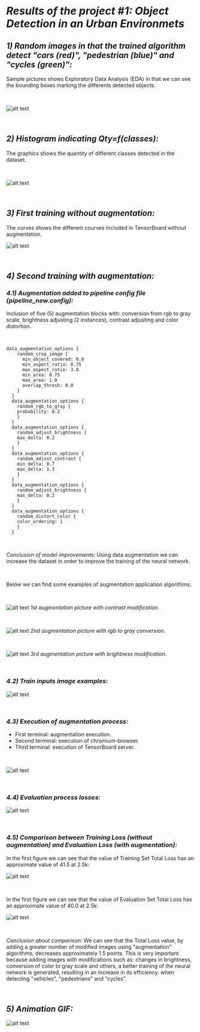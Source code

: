 # *Results of the project #1: Object Detection in an Urban Environmets*

## *1) Random images in that the trained algorithm detect "cars (red)", "pedestrian (blue)" and "cycles (green)":*

Sample pictures shows Exploratory Data Analysis (EDA) in that we can see the bounding boxes marking the differents detected objects.

<p>&nbsp;</p>

![alt text](https://github.com/HomeBrain-ARG/SDCE_Object-Detection-in-an-Urban-Environment/blob/main/Graphics/1.png "Ten pictures with bounding boxes")

<p>&nbsp;</p>

## *2) Histogram indicating Qty=f(classes):*

The graphics shows the quantity of different classes detected in the dataset.

<p>&nbsp;</p>

![alt text](https://github.com/HomeBrain-ARG/SDCE_Object-Detection-in-an-Urban-Environment/blob/main/Graphics/bar.png "Bar graphic indicating quantity of detectios per class")

<p>&nbsp;</p>

## *3) First training without augmentation:*
The curves shows the different courves included in TensorBoard without augmentation.

![alt text](https://github.com/HomeBrain-ARG/SDCE_Object-Detection-in-an-Urban-Environment/blob/main/Graphics/Scalars.jpg "Courves without augmentation")

<p>&nbsp;</p>

## *4) Second training with augmentation:*

### *4.1) Augmentation added to pipeline config file (pipeline_new.config):*
Inclusion of five (5) augmentation blocks with: conversion from rgb to gray scale, brightness adjusting (2 instances), contrast adjusting and color distortion.

<p>&nbsp;</p>

```
data_augmentation_options {
    random_crop_image {
      min_object_covered: 0.0
      min_aspect_ratio: 0.75
      max_aspect_ratio: 3.0
      min_area: 0.75
      max_area: 1.0
      overlap_thresh: 0.0
    }
  }
  data_augmentation_options {
    random_rgb_to_gray {
    probability: 0.2
    }
  }
  data_augmentation_options {
    random_adjust_brightness {
    max_delta: 0.2
    }
  }
  data_augmentation_options {
    random_adjust_contrast {
    min_delta: 0.7
    max_delta: 1.3
    }
  }
  data_augmentation_options {
    random_adjust_brightness {
    max_delta: 0.2
    }
  }
  data_augmentation_options {
    random_distort_color {
    color_ordering: 1
    }
  }
```

<p>&nbsp;</p>

*Conclusion of model improvements:*
Using data augmentation we can increase the dataset in order to improve the training of the neural network. 

<p>&nbsp;</p>

Below we can find some examples of augmentation application algorithms:

<p>&nbsp;</p>

![alt text](https://github.com/HomeBrain-ARG/SDCE_Object-Detection-in-an-Urban-Environment/blob/main/Graphics/2.png "First augmentation picture with contrast modification")
*1st augmentation picture with contrast modification.*

<p>&nbsp;</p>

![alt text](https://github.com/HomeBrain-ARG/SDCE_Object-Detection-in-an-Urban-Environment/blob/main/Graphics/3.png "Second augmentation picture with rgb to gray conversion")
*2nd augmentation picture with rgb to gray conversion.*

<p>&nbsp;</p>

![alt text](https://github.com/HomeBrain-ARG/SDCE_Object-Detection-in-an-Urban-Environment/blob/main/Graphics/4.png "Third augmentation picture with brightness modification")
*3rd augmentation picture with brightness modification.*

<p>&nbsp;</p>

### *4.2) Train inputs image examples:*

![alt text](https://github.com/HomeBrain-ARG/SDCE_Object-Detection-in-an-Urban-Environment/blob/main/Graphics/Images.JPG "Train images examples")

<p>&nbsp;</p>

### *4.3) Execution of augmentation process:*

- First terminal: augmentation execution.<br />
- Second terminal: execution of chromium-browser.<br />
- Third terminal: execution of TensorBoard server.<br />

<p>&nbsp;</p>

![alt text](https://github.com/HomeBrain-ARG/SDCE_Object-Detection-in-an-Urban-Environment/blob/main/Graphics/Web%20Browser-Eval-TensorBoard.JPG "Terminals with augmentation process")

<p>&nbsp;</p>

### *4.4) Evaluation process losses:*

![alt text](https://github.com/HomeBrain-ARG/SDCE_Object-Detection-in-an-Urban-Environment/blob/main/Graphics/Eval_loss.JPG "Evaluation Losses")

<p>&nbsp;</p>

### *4.5) Comparison between Training Loss (without augmentation) and Evaluation Loss (with augmentation):*
In the first figure we can see that the value of Training Set Total Loss has an approximate value of 41.5 at 2.5k:

![alt text](https://github.com/HomeBrain-ARG/SDCE_Object-Detection-in-an-Urban-Environment/blob/main/Graphics/Train_Total%20Loss.JPG "Training Total Loss")

<p>&nbsp;</p>

In the first figure we can see that the value of Evaluation Set Total Loss has an approximate value of 40.0 at 2.5k:

![alt text](https://github.com/HomeBrain-ARG/SDCE_Object-Detection-in-an-Urban-Environment/blob/main/Graphics/Eval_Total_Loss.JPG "Evaluation Total Loss")

<p>&nbsp;</p>

*Conclusion about comparison:*
We can see that the Total Loss value, by adding a greater number of modified images using "augmentation" algorithms, decreases approximately 1.5 points. This is very important because adding images with modifications such as: changes in brightness, conversion of color to gray scale and others, a better training of the neural network is generated, resulting in an increase in its efficiency. when detecting "vehicles", "pedestrians" and "cycles". 

<p>&nbsp;</p>

## *5) Animation GIF:*

![alt text](https://github.com/HomeBrain-ARG/SDCE_Object-Detection-in-an-Urban-Environment/blob/main/Graphics/Animation.png "Capture of animation GIF")
